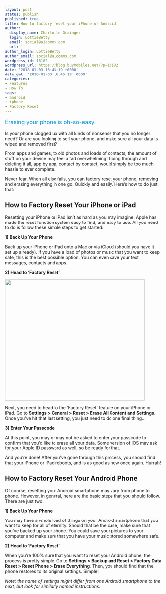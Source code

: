```yaml
---
layout: post
status: publish
published: true
title: How to factory reset your iPhone or Android
author:
  display_name: Charlotte Grainger
  login: LottieBetty
  email: social@a1comms.com
  url: ''
author_login: LottieBetty
author_email: social@a1comms.com
wordpress_id: 16182
wordpress_url: https://blog.buymobiles.net/?p=16182
date: '2018-01-03 16:45:19 +0000'
date_gmt: '2018-01-03 16:45:19 +0000'
categories:
- Features
- How To
tags:
- android
- iphone
- Factory Reset
---
```

<p><span class="postStandFirst" style="color: #0896d5; line-height: 26px; font-size: 18px;">Erasing your phone is oh-so-easy.</span></p>
<p>Is your phone clogged up with all kinds of nonsense that you no longer need? Or are you looking to sell your phone, and make sure all your data is wiped and removed first?</p>
<p>From apps and games, to old photos and loads of contacts, the amount of stuff on your device may feel a tad overwhelming! Going through and deleting it all, app by app, contact by contact, would simply be too much hassle to ever complete.</p>
<p>Never fear. When all else fails, you can factory reset your phone, removing and erasing everything in one go. Quickly and easily. Here&rsquo;s how to do just that:</p>
<h2>How to Factory Reset Your iPhone or iPad</h2>
<p>Resetting your iPhone or iPad isn&rsquo;t as hard as you may imagine. Apple has made the reset function system easy to find, and easy to use. All you need to do is follow these simple steps to get started:</p>
<p><strong>1) Back Up Your Phone</strong></p>
<p>Back up your iPhone or iPad onto a Mac or via iCloud (should you have it set up already). If you have a load of photos or music that you want to keep safe, this is the best possible option. You can even save your text messages, contacts and apps.</p>
<p><strong>2) Head to &lsquo;Factory Reset&rsquo; </strong></p>
<p><img class="aligncenter wp-image-16185" src="https://lh3.googleusercontent.com/Kx3w1KnB-HN2wIwb5R8JqYu-Wsqh9iODQH8u7PbkZq8_LKfmIDRcOl-8Yym-IhaHQeV6bZD87BmnD1vQEP4fAwKZzA=s0" alt="" width="450" height="391" /></p>
<p>Next, you need to head to the &lsquo;Factory Reset&rsquo; feature on your iPhone or iPad. Go to <strong>Settings > General > Reset > Erase All Content and Settings</strong>. Once you&rsquo;ve hit that last setting, you just need to do one final thing&hellip;</p>
<p><strong>3) Enter Your Passcode</strong></p>
<p>At this point, you may or may not be asked to enter your passcode to confirm that you&rsquo;d like to erase all your data. Some version of iOS may ask for your Apple ID password as well, so be ready for that.</p>
<p>And you&rsquo;re done! After you&rsquo;ve gone through this process, you should find that your iPhone or iPad reboots, and is as good as new once again. Hurrah!</p>
<h2>How to Factory Reset Your Android Phone</h2>
<p>Of course, resetting your Android smartphone may vary from phone to phone. However, in general, here are the basic steps that you should follow. There are just two:</p>
<p><strong>1) Back Up Your Phone</strong></p>
<p>You may have a whole load of things on your Android smartphone that you want to keep for all of eternity. Should that be the case, make sure that you&rsquo;ve backed up your phone. You could save your pictures to your computer and make sure that you have your music stored somewhere safe.</p>
<p><strong>2) Head to &lsquo;Factory Reset&rsquo; </strong></p>
<p>When you&rsquo;re 100% sure that you want to reset your Android phone, the process is pretty simple. Go to <strong>Settings > Backup and Reset > Factory Data Reset > Reset Phone > Erase Everything</strong><em>. </em>Then, you should find that the phone restores to its original settings. Simple!</p>
<p><em>Note: the name of settings might differ from one Android smartphone to the next, but look for similarly named instructions.</em></p>
